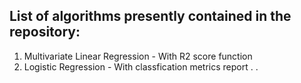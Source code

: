## List of algorithms presently contained in the repository:

1. Multivariate Linear Regression - With R2 score function
2. Logistic Regression - With classfication metrics report
.
.